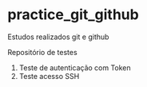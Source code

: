 # practice_git_github
Estudos realizados git e github

Repositório de testes

1. Teste de autenticação com Token
2. Teste acesso SSH
